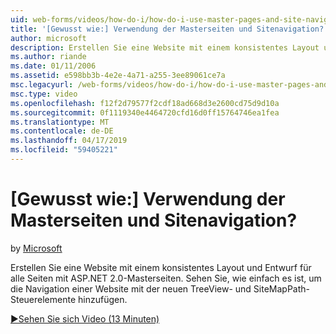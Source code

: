 ```yaml
---
uid: web-forms/videos/how-do-i/how-do-i-use-master-pages-and-site-navigation
title: '[Gewusst wie:] Verwendung der Masterseiten und Sitenavigation? | Microsoft-Dokumentation'
author: microsoft
description: Erstellen Sie eine Website mit einem konsistentes Layout und Entwurf für alle Seiten mit ASP.NET 2.0-Masterseiten. Sehen Sie, wie einfach es ist, um die Navigation zu einer Website hinzufügen...
ms.author: riande
ms.date: 01/11/2006
ms.assetid: e598bb3b-4e2e-4a71-a255-3ee89061ce7a
msc.legacyurl: /web-forms/videos/how-do-i/how-do-i-use-master-pages-and-site-navigation
msc.type: video
ms.openlocfilehash: f12f2d79577f2cdf18ad668d3e2600cd75d9d10a
ms.sourcegitcommit: 0f1119340e4464720cfd16d0ff15764746ea1fea
ms.translationtype: MT
ms.contentlocale: de-DE
ms.lasthandoff: 04/17/2019
ms.locfileid: "59405221"
---
```

# <a name="how-do-i-use-master-pages-and-site-navigation"></a>[Gewusst wie:] Verwendung der Masterseiten und Sitenavigation?

by [Microsoft](https://github.com/microsoft)

Erstellen Sie eine Website mit einem konsistentes Layout und Entwurf für alle Seiten mit ASP.NET 2.0-Masterseiten. Sehen Sie, wie einfach es ist, um die Navigation einer Website mit der neuen TreeView- und SiteMapPath-Steuerelemente hinzufügen.

[&#9654;Sehen Sie sich Video (13 Minuten)](https://channel9.msdn.com/Blogs/ASP-NET-Site-Videos/how-do-i-use-master-pages-and-site-navigation)
